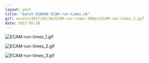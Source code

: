 ```yaml
---
layout: post
title: "batch 010606 ECAM-run-times.nb"
gif: assets/2017/05/28/ECAM-run-times-500px/ECAM-run-times_2.gif
date: 2017-05-28
---
```


![ECAM-run-times_1.gif](../../../assets/2017/05/28/ECAM-run-times-500px/ECAM-run-times_1.gif)

![ECAM-run-times_2.gif](../../../assets/2017/05/28/ECAM-run-times-500px/ECAM-run-times_2.gif)

![ECAM-run-times_3.gif](../../../assets/2017/05/28/ECAM-run-times-500px/ECAM-run-times_3.gif)

